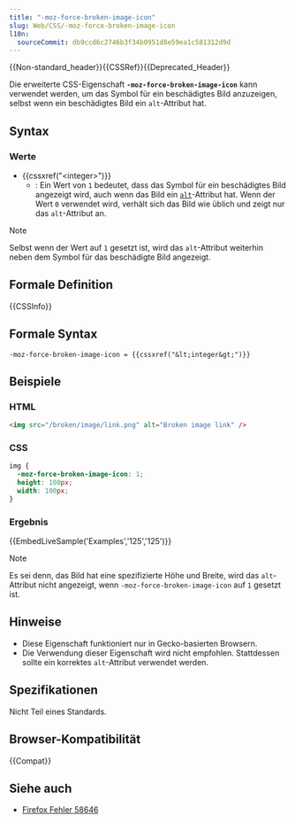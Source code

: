 ```yaml
---
title: "-moz-force-broken-image-icon"
slug: Web/CSS/-moz-force-broken-image-icon
l10n:
  sourceCommit: db9ccd6c2746b3f34b0951d8e59ea1c581312d9d
---
```


{{Non-standard_header}}{{CSSRef}}{{Deprecated_Header}}

Die erweiterte CSS-Eigenschaft **`-moz-force-broken-image-icon`** kann verwendet werden, um das Symbol für ein beschädigtes Bild anzuzeigen, selbst wenn ein beschädigtes Bild ein `alt`-Attribut hat.

## Syntax

### Werte

- {{cssxref("&lt;integer&gt;")}}
  - : Ein Wert von `1` bedeutet, dass das Symbol für ein beschädigtes Bild angezeigt wird, auch wenn das Bild ein [`alt`](/de/docs/Web/HTML/Element/img#alt)-Attribut hat. Wenn der Wert `0` verwendet wird, verhält sich das Bild wie üblich und zeigt nur das `alt`-Attribut an.

> [!NOTE]
> Selbst wenn der Wert auf `1` gesetzt ist, wird das `alt`-Attribut weiterhin neben dem Symbol für das beschädigte Bild angezeigt.

## Formale Definition

{{CSSInfo}}

## Formale Syntax

```plain
-moz-force-broken-image-icon = {{cssxref("&lt;integer&gt;")}}
```

## Beispiele

### HTML

```html
<img src="/broken/image/link.png" alt="Broken image link" />
```

### CSS

```css
img {
  -moz-force-broken-image-icon: 1;
  height: 100px;
  width: 100px;
}
```

### Ergebnis

{{EmbedLiveSample('Examples','125','125')}}

> [!NOTE]
> Es sei denn, das Bild hat eine spezifizierte Höhe und Breite, wird das `alt`-Attribut nicht angezeigt, wenn `-moz-force-broken-image-icon` auf `1` gesetzt ist.

## Hinweise

- Diese Eigenschaft funktioniert nur in Gecko-basierten Browsern.
- Die Verwendung dieser Eigenschaft wird nicht empfohlen. Stattdessen sollte ein korrektes `alt`-Attribut verwendet werden.

## Spezifikationen

Nicht Teil eines Standards.

## Browser-Kompatibilität

{{Compat}}

## Siehe auch

- [Firefox Fehler 58646](https://bugzil.la/58646)
